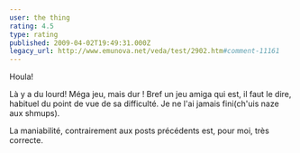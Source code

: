 ```yaml
---
user: the thing
rating: 4.5
type: rating
published: 2009-04-02T19:49:31.000Z
legacy_url: http://www.emunova.net/veda/test/2902.htm#comment-11161
---
```

Houla!

Là y a du lourd!
Méga jeu, mais dur !
Bref un jeu amiga qui est, il faut le dire, habituel du point de vue de sa difficulté.
Je ne l'ai jamais fini(ch'uis naze aux shmups).

La maniabilité, contrairement aux posts précédents est, pour moi, très correcte.